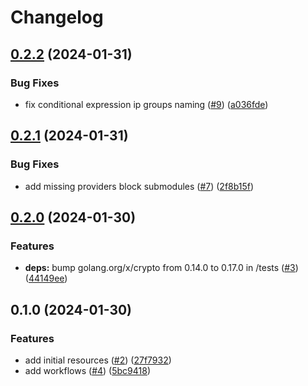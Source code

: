 # Changelog

## [0.2.2](https://github.com/CloudNationHQ/terraform-azure-vwan/compare/v0.2.1...v0.2.2) (2024-01-31)


### Bug Fixes

* fix conditional expression ip groups naming ([#9](https://github.com/CloudNationHQ/terraform-azure-vwan/issues/9)) ([a036fde](https://github.com/CloudNationHQ/terraform-azure-vwan/commit/a036fde5708723129106f2e1c19e6d65cc8c50da))

## [0.2.1](https://github.com/CloudNationHQ/terraform-azure-vwan/compare/v0.2.0...v0.2.1) (2024-01-31)


### Bug Fixes

* add missing providers block submodules ([#7](https://github.com/CloudNationHQ/terraform-azure-vwan/issues/7)) ([2f8b15f](https://github.com/CloudNationHQ/terraform-azure-vwan/commit/2f8b15fe6f0ceaf4377fe3ec4f7c066f0064731f))

## [0.2.0](https://github.com/CloudNationHQ/terraform-azure-vwan/compare/v0.1.0...v0.2.0) (2024-01-30)


### Features

* **deps:** bump golang.org/x/crypto from 0.14.0 to 0.17.0 in /tests ([#3](https://github.com/CloudNationHQ/terraform-azure-vwan/issues/3)) ([44149ee](https://github.com/CloudNationHQ/terraform-azure-vwan/commit/44149ee2ed3c77745bb8b3d563a815d9d1487e7b))

## 0.1.0 (2024-01-30)


### Features

* add initial resources ([#2](https://github.com/CloudNationHQ/terraform-azure-vwan/issues/2)) ([27f7932](https://github.com/CloudNationHQ/terraform-azure-vwan/commit/27f7932299d66bf77f90b4f8da350ac8de2c8e9a))
* add workflows ([#4](https://github.com/CloudNationHQ/terraform-azure-vwan/issues/4)) ([5bc9418](https://github.com/CloudNationHQ/terraform-azure-vwan/commit/5bc9418f90f794d8779e7c47a5e2fd9eb1bb3952))
